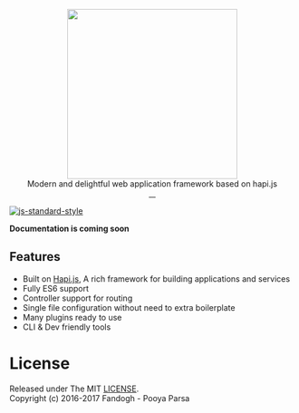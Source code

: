 <p align="center">
<a href="https://bak.js.org">
    <img src="https://github.com/bakjs/bak/raw/dev/artwork/logo.webp" width="300px">
</a>

<br>
Modern and delightful web application framework based on hapi.js
<br>

<a href="https://github.com/bakjs/bak">
    <img alt="" src="https://david-dm.org/bakjs/bak.svg?style=flat-square">
</a>
<a href="https://circleci.com/gh/bakjs/bak">
    <img alt="" src="https://img.shields.io/circleci/project/github/bakjs/bak/master.svg?style=flat-square">
</a>
<a href="https://www.npmjs.com/package/bak">
    <img alt="" src="https://img.shields.io/npm/dt/bak.svg?style=flat-square">
</a>
<a href="https://www.npmjs.com/package/bak">
    <img alt="" src="https://img.shields.io/npm/v/bak.svg?style=flat-square">
</a>

</p>

[![js-standard-style](https://cdn.rawgit.com/standard/standard/master/badge.svg)](http://standardjs.com)

**Documentation is coming soon**

## Features
- Built on [Hapi.js](https://hapijs.com), A rich framework for building applications and services
- Fully ES6 support
- Controller support for routing
- Single file configuration without need to extra boilerplate
- Many plugins ready to use
- CLI & Dev friendly tools

# License
Released under The MIT [LICENSE](./LICENSE).       
Copyright (c) 2016-2017 Fandogh - Pooya Parsa